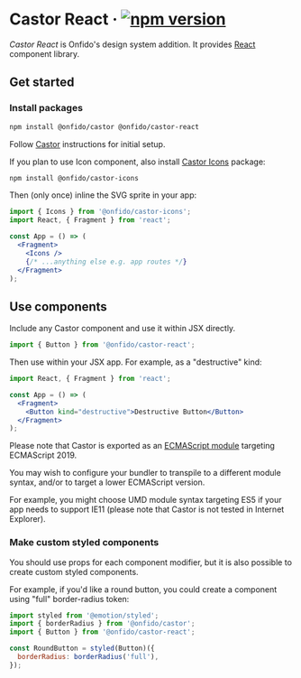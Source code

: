 # Castor React &middot; [![npm version](https://img.shields.io/npm/v/@onfido/castor-react.svg?style=flat-square)](https://www.npmjs.com/package/@onfido/castor-react)

_Castor React_ is Onfido's design system addition. It provides [React](https://reactjs.org/) component library.

## Get started

### Install packages

```sh
npm install @onfido/castor @onfido/castor-react
```

Follow [Castor](https://github.com/onfido/castor) instructions for initial setup.

If you plan to use Icon component, also install [Castor Icons](https://github.com/onfido/castor-icons) package:

```sh
npm install @onfido/castor-icons
```

Then (only once) inline the SVG sprite in your app:

```jsx
import { Icons } from '@onfido/castor-icons';
import React, { Fragment } from 'react';

const App = () => (
  <Fragment>
    <Icons />
    {/* ...anything else e.g. app routes */}
  </Fragment>
);
```

## Use components

Include any Castor component and use it within JSX directly.

```js
import { Button } from '@onfido/castor-react';
```

Then use within your JSX app. For example, as a "destructive" kind:

```jsx
import React, { Fragment } from 'react';

const App = () => (
  <Fragment>
    <Button kind="destructive">Destructive Button</Button>
  </Fragment>
);
```

Please note that Castor is exported as an [ECMAScript module](https://developer.mozilla.org/en-US/docs/Web/JavaScript/Guide/Modules) targeting ECMAScript 2019.

You may wish to configure your bundler to transpile to a different module syntax, and/or to target a lower ECMAScript version.

For example, you might choose UMD module syntax targeting ES5 if your app needs to support IE11 (please note that Castor is not tested in Internet Explorer).

### Make custom styled components

You should use props for each component modifier, but it is also possible to create custom styled components.

For example, if you'd like a round button, you could create a component using "full" border-radius token:

```jsx
import styled from '@emotion/styled';
import { borderRadius } from '@onfido/castor';
import { Button } from '@onfido/castor-react';

const RoundButton = styled(Button)({
  borderRadius: borderRadius('full'),
});
```
